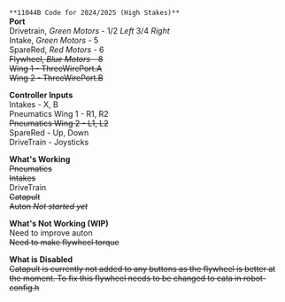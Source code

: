 `**11044B Code for 2024/2025 (High Stakes)**`  
**Port**  
Drivetrain, *Green Motors* - 1/2 *Left* 3/4 *Right*  
Intake, *Green Motors* - 5  
SpareRed, *Red Motors* - 6  
~~Flywheel, *Blue Motors* - 8~~  
~~Wing 1 - ThreeWirePort.A~~  
~~Wing 2 - ThreeWirePort.B~~  

**Controller Inputs**  
Intakes - X, B  
Pneumatics Wing 1 - R1, R2  
~~Pneumatics Wing 2 - L1, L2~~  
SpareRed - Up, Down  
DriveTrain - Joysticks  

**What's Working**  
~~Pneumatics~~  
~~Intakes~~  
DriveTrain  
~~Catapult~~   
~~Auton *Not started yet*~~  
  
**What's Not Working (WIP)**  
Need to improve auton  
~~Need to make flywheel torque~~  
  
**What is Disabled**  
~~Catapult is currently not added to any buttons as the flywheel is better at the moment. To fix this flywheel needs to be changed to cata in robot-config.h~~
